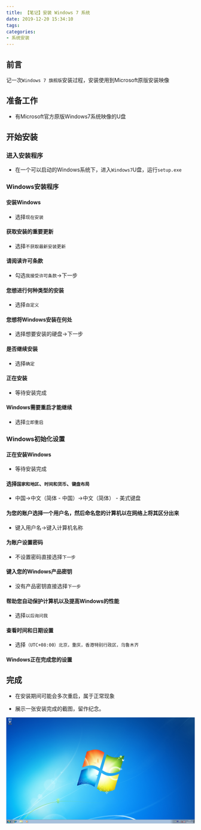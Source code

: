 ```yaml
---
title: 【笔记】安装 Windows 7 系统
date: 2019-12-20 15:34:10
tags:
categories:
- 系统安装
---
```


## 前言

记一次`Windows 7 旗舰版`安装过程，安装使用到Microsoft原版安装映像

<!-- more -->

## 准备工作

- 有Microsoft官方原版Windows7系统映像的U盘

## 开始安装

### 进入安装程序

- 在一个可以启动的Windows系统下，进入`Windows7`U盘，运行`setup.exe`

### Windows安装程序

#### 安装Windows

- 选择`现在安装`

#### 获取安装的重要更新

- 选择`不获取最新安装更新`

#### 请阅读许可条款

- 勾选`我接受许可条款`->下一步

#### 您想进行何种类型的安装

- 选择`自定义`

#### 您想将Windows安装在何处

- 选择想要安装的硬盘->下一步

#### 是否继续安装

- 选择`确定`

#### 正在安装

- 等待安装完成

#### Windows需要重启才能继续

- 选择`立即重启`

### Windows初始化设置

#### 正在安装Windows

- 等待安装完成

#### 选择`国家和地区`、`时间和货币`、`键盘布局`

- 中国->中文（简体 - 中国）->中文（简体） - 美式键盘

#### 为您的账户选择一个用户名，然后命名您的计算机以在网络上将其区分出来

- 键入用户名->键入计算机名称

#### 为账户设置密码

- 不设置密码直接选择`下一步`

#### 键入您的Windows产品密钥

- 没有产品密钥直接选择`下一步`

#### 帮助您自动保护计算机以及提高Windows的性能

- 选择`以后询问我`

#### 查看时间和日期设置

- 选择`（UTC+08:00）北京，重庆，香港特别行政区，乌鲁木齐`

#### Windows正在完成您的设置

## 完成

- 在安装期间可能会多次重启，属于正常现象

- 展示一张安装完成的截图，留作纪念。

![01.png](/images/20191220153410/01.png)
